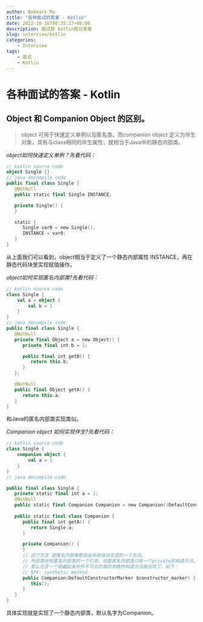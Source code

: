 ```yaml
---
author: Bokmark Ma
title: "各种面试的答案 - Kotlin"
date: 2022-10-16T00:35:27+08:00
description: 面试题 kotlin部分答案
slug: interview/kotlin
categories:
    - Interview
tags:
    - 面试
    - Kotlin
---
```


# 各种面试的答案 - Kotlin
 
## Object 和 Companion Object 的区别。

> object 可用于快速定义单例以及匿名类。而companion object 定义为伴生对象，具有与class相同的伴生属性，就相当于Java中的静态内部类。  

*object如何快速定义单例？先看代码：*
```kotlin
// kotlin source code
object Single {}
// java decompile code 
public final class Single {
   @NotNull
   public static final Single INSTANCE;

   private Single() {
   }

   static {
      Single var0 = new Single();
      INSTANCE = var0;
   }
}
```
从上面我们可以看到，object相当于定义了一个静态内部属性 INSTANCE，再在静态代码块里实现赋值操作。  

*object如何实现匿名内部类?先看代码：*
```kotlin
// kotlin source code
class Single {
    val a = object {
        val b = 1
    }
}
// java decompile code 
public final class Single {
   @NotNull
   private final Object a = new Object() {
      private final int b = 1;

      public final int getB() {
         return this.b;
      }
   };

   @NotNull
   public final Object getA() {
      return this.a;
   }
}
```
和Java的匿名内部类实现类似。  

*Companion object 如何实现伴生?先看代码：*
```kotlin
// kotlin source code
class Single {
    companion object {
        val a = 1
    }
}
// java decompile code

public final class Single {
   private static final int a = 1;
   @NotNull
   public static final Companion Companion = new Companion((DefaultConstructorMarker)null);
 
   public static final class Companion {
      public final int getA() {
         return Single.a;
      }

      private Companion() {
      }
      // 这个方法 是匿名内部类都会由系统自动生成的一个方法。
      // 外部类持有匿名内部类的一个引用，但是匿名内部类只有一个private的构造方法，所以需要一个其他的构造方法来构建。
      // 那么包含一个隐藏起来对外不可见的类的参数的构造方法就出现了。如下：
      // $FF: synthetic method
      public Companion(DefaultConstructorMarker $constructor_marker) {
         this();
      }
   }
}
```
具体实现就是实现了一个静态内部类，默认名字为Companion。
 